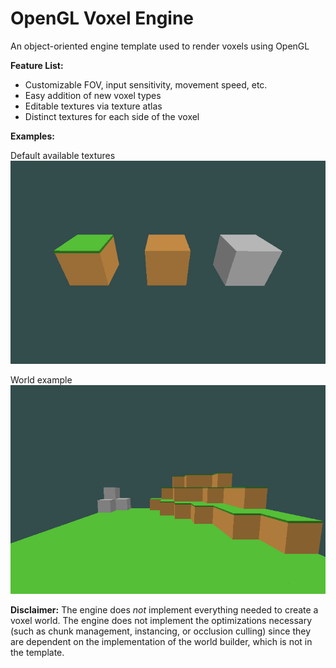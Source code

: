 # OpenGL Voxel Engine
An object-oriented engine template used to render voxels using OpenGL

**Feature List:**
<ul>
  <li>Customizable FOV, input sensitivity, movement speed, etc.</li>
  <li>Easy addition of new voxel types</li>
  <li>Editable textures via texture atlas</li>
  <li>Distinct textures for each side of the voxel</li>
</ul>

**Examples:**

Default available textures
<br>
![Textures Example](github/blocks.png)

World example
<br>
![World Example](github/worldExample.png)

**Disclaimer:** 
The engine does *not* implement everything needed to create a voxel world. The engine does not implement the optimizations necessary (such as chunk management, instancing, or occlusion culling) since they are dependent on the implementation of the world builder, which is not in the template.

